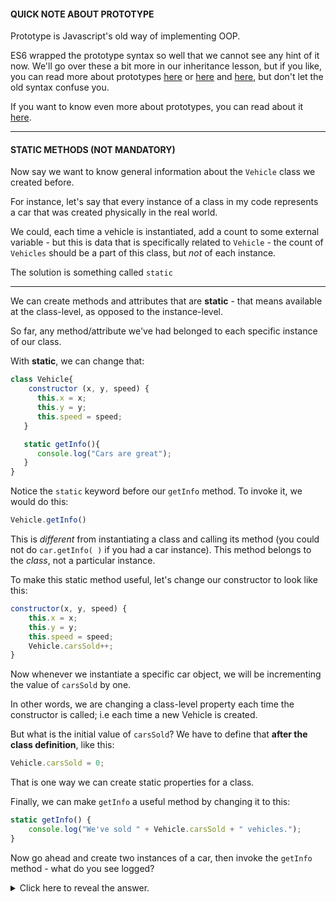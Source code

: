
#### **QUICK NOTE ABOUT PROTOTYPE**

  

Prototype is Javascript's old way of implementing OOP.

ES6 wrapped the prototype syntax so well that we cannot see any hint of it now. We'll go over these a bit more in our inheritance lesson, but if you like, you can read more about prototypes [here](https://developer.mozilla.org/en-US/docs/Web/JavaScript/Reference/Global_Objects/Object/prototype) or [here](http://prototypejs.org/) and [here](http://prototypejs.org/learn/class-inheritance), but don't let the old syntax confuse you.

If you want to know even more about prototypes, you can read about it [here](https://developer.mozilla.org/en-US/docs/Web/JavaScript/Reference/Global_Objects/Object/proto).

----------

#### **STATIC METHODS (NOT MANDATORY)**

  

Now say we want to know general information about the `Vehicle` class we created before.

For instance, let's say that every instance of a class in my code represents a car that was created physically in the real world.

  

We could, each time a vehicle is instantiated, add a count to some external variable - but this is data that is specifically related to `Vehicle` - the count of `Vehicles` should be a part of this class, but _not_ of each instance.

The solution is something called `static`

  

----------

We can create methods and attributes that are **static** - that means available at the class-level, as opposed to the instance-level.

  

So far, any method/attribute we've had belonged to each specific instance of our class.

With **static**, we can change that:

```js
class Vehicle{
    constructor (x, y, speed) {
      this.x = x;
      this.y = y;
      this.speed = speed;
   }

   static getInfo(){
      console.log("Cars are great");
   }
}
```
  

Notice the `static` keyword before our `getInfo` method. To invoke it, we would do this:

  

```js
Vehicle.getInfo()
```
  

This is _different_ from instantiating a class and calling its method (you could not do `car.getInfo( )` if you had a car instance). This method belongs to the _class_, not a particular instance.

  

  

To make this static method useful, let's change our constructor to look like this:

  
```js
constructor(x, y, speed) {
    this.x = x;
    this.y = y;
    this.speed = speed;
    Vehicle.carsSold++;
}
```

Now whenever we instantiate a specific car object, we will be incrementing the value of `carsSold` by one.

In other words, we are changing a class-level property each time the constructor is called; i.e each time a new Vehicle is created.

  

But what is the initial value of `carsSold`? We have to define that **after the class definition**, like this:


```js
Vehicle.carsSold = 0;
```
  

That is one way we can create static properties for a class.

Finally, we can make `getInfo` a useful method by changing it to this:

```js
static getInfo() {
    console.log("We've sold " + Vehicle.carsSold + " vehicles.");
}
```
Now go ahead and create two instances of a car, then invoke the `getInfo` method - what do you see logged?
<details><summary>  
Click here to reveal the answer.  
</summary>

"We've sold 2 vehicles."
Please ask an instructor if this does not make sense.
</details>
